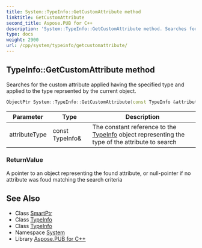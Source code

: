 ```yaml
---
title: System::TypeInfo::GetCustomAttribute method
linktitle: GetCustomAttribute
second_title: Aspose.PUB for C++
description: 'System::TypeInfo::GetCustomAttribute method. Searches for the custom attribute applied having the specified type and applied to the type reprsented by the current object in C++.'
type: docs
weight: 2900
url: /cpp/system/typeinfo/getcustomattribute/
---
```

## TypeInfo::GetCustomAttribute method


Searches for the custom attribute applied having the specified type and applied to the type reprsented by the current object.

```cpp
ObjectPtr System::TypeInfo::GetCustomAttribute(const TypeInfo &attributeType) const
```


| Parameter | Type | Description |
| --- | --- | --- |
| attributeType | const TypeInfo\& | The constant reference to the [TypeInfo](../) object representing the type of the attribute to search |

### ReturnValue

A pointer to an object representing the found attribute, or null-pointer if no attribute was foud matching the search criteria

## See Also

* Class [SmartPtr](../../smartptr/)
* Class [TypeInfo](../)
* Class [TypeInfo](../)
* Namespace [System](../../)
* Library [Aspose.PUB for C++](../../../)
